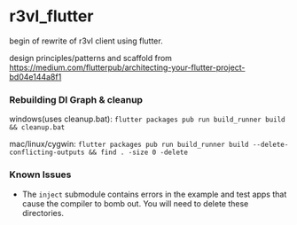 # r3vl_flutter

begin of rewrite of r3vl client using flutter.

design principles/patterns and scaffold from https://medium.com/flutterpub/architecting-your-flutter-project-bd04e144a8f1

### Rebuilding DI Graph & cleanup
windows(uses cleanup.bat): `flutter packages pub run build_runner build && cleanup.bat`

mac/linux/cygwin: `flutter packages pub run build_runner build --delete-conflicting-outputs && find . -size 0 -delete`

### Known Issues

* The `inject` submodule contains errors in the example and test apps that cause the compiler to bomb out. You will need to delete these directories.